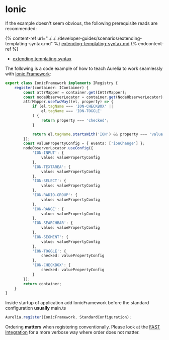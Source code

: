 # Ionic

If the example doesn't seem obvious, the following prerequisite reads are recommended:

{% content-ref url="../../../developer-guides/scenarios/extending-templating-syntax.md" %}
[extending-templating-syntax.md](../../../developer-guides/scenarios/extending-templating-syntax.md)
{% endcontent-ref %}

* [extending templating syntax](../../../developer-guides/scenarios/extending-templating-syntax.md)

The following is a code example of how to teach Aurelia to work seamlessly with [Ionic Framework](https://ionicframework.com):

```typescript
export class IonicFramework implements IRegistry {
    register(container: IContainer) {
        const attrMapper = container.get(IAttrMapper);
        const nodeObserverLocator = container.get(NodeObserverLocator);
        attrMapper.useTwoWay((el, property) => {
            if (el.tagName === 'ION-CHECKBOX' ||
                el.tagName === 'ION-TOGGLE'
            ) {
                return property === 'checked';
            }

            return el.tagName.startsWith('ION') && property === 'value';
        });
        const valuePropertyConfig = { events: ['ionChange'] };
        nodeObserverLocator.useConfig({
            'ION-INPUT': {
                value: valuePropertyConfig
            },
            'ION-TEXTAREA': {
                value: valuePropertyConfig
            },
            'ION-SELECT': {
                value: valuePropertyConfig
            },
            'ION-RADIO-GROUP': {
                value: valuePropertyConfig
            },
            'ION-RANGE': {
                value: valuePropertyConfig
            },
            'ION-SEARCHBAR': {
                value: valuePropertyConfig
            },
            'ION-SEGMENT': {
                value: valuePropertyConfig
            },
            'ION-TOGGLE': {
                checked: valuePropertyConfig
            },
            'ION-CHECKBOX': {
                checked: valuePropertyConfig
            }
        });
        return container;
    }
}
```

Inside startup of application add IonicFramework before the standard configuration **usually** main.ts

```typescript
Aurelia.register(IonicFramework, StandardConfiguration);
```

Ordering **matters** when registering conventionally. Please look at the [FAST Integration](ms-fast.md) for a more verbose way where order does not matter.
